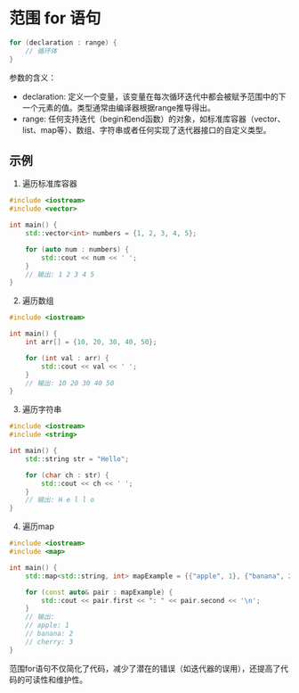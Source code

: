 # 范围 for 语句
```cpp
for (declaration : range) {
    // 循环体
}
```
参数的含义：
- declaration: 定义一个变量，该变量在每次循环迭代中都会被赋予范围中的下一个元素的值。类型通常由编译器根据range推导得出。
- range: 任何支持迭代（begin和end函数）的对象，如标准库容器（vector、list、map等）、数组、字符串或者任何实现了迭代器接口的自定义类型。

## 示例
1. 遍历标准库容器
```cpp
#include <iostream>
#include <vector>

int main() {
    std::vector<int> numbers = {1, 2, 3, 4, 5};

    for (auto num : numbers) {
        std::cout << num << ' ';
    }
    // 输出: 1 2 3 4 5
}
```

2. 遍历数组
```cpp
#include <iostream>

int main() {
    int arr[] = {10, 20, 30, 40, 50};

    for (int val : arr) {
        std::cout << val << ' ';
    }
    // 输出: 10 20 30 40 50
}
```

3. 遍历字符串
```cpp
#include <iostream>
#include <string>

int main() {
    std::string str = "Hello";

    for (char ch : str) {
        std::cout << ch << ' ';
    }
    // 输出: H e l l o
}
```

4. 遍历map
```cpp
#include <iostream>
#include <map>

int main() {
    std::map<std::string, int> mapExample = {{"apple", 1}, {"banana", 2}, {"cherry", 3}};

    for (const auto& pair : mapExample) {
        std::cout << pair.first << ": " << pair.second << '\n';
    }
    // 输出:
    // apple: 1
    // banana: 2
    // cherry: 3
}
```

范围for语句不仅简化了代码，减少了潜在的错误（如迭代器的误用），还提高了代码的可读性和维护性。

